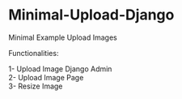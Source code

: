 # Minimal-Upload-Django

Minimal Example Upload Images

Functionalities:

1- Upload Image Django Admin \
2- Upload Image Page \
3- Resize Image 
